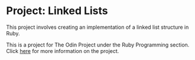 # Project: Linked Lists

This project involves creating an implementation of a linked list structure in Ruby.

This is a project for The Odin Project under the Ruby Programming section. Click [here](https://github.com/SophiaLWu/project-linked-lists.git) for more information on the project.
